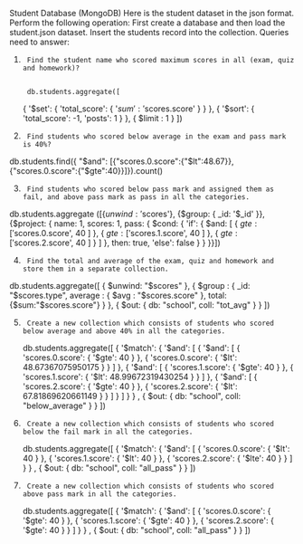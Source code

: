 Student Database (MongoDB)
Here is the student dataset in the json format.
Perform the following operation:
First create a database and then load the student.json dataset.
Insert the students record into the collection.
Queries need to answer:

1)      Find the student name who scored maximum scores in all (exam, quiz and homework)?


        db.students.aggregate([
    {
        '$set': {
            'total_score': {
                '$sum': '$scores.score'
            }
        }
    }, {
        '$sort': {
            'total_score': -1, 
            'posts': 1
        }
    },
    {
         $limit : 1 
         }
])

        
2)      Find students who scored below average in the exam and pass mark is 40%?     


db.students.find({ "$and": [{"scores.0.score":{"$lt":48.67}},{"scores.0.score":{"$gte":40}}]}).count()


3)      Find students who scored below pass mark and assigned them as fail, and above pass mark as pass in all the categories.


db.students.aggregate
([{$unwind: '$scores'}, {$group: {
 _id: '$_id'
}}, {$project: {
 name: 1,
 scores: 1,
 pass: {
  $cond: {
   'if': {
    $and: [
     {
      $gte: [
       '$scores.0.score',
       40
      ]
     },
     {
      $gte: [
       '$scores.1.score',
       40
      ]
     },
     {
      $gte: [
       '$scores.2.score',
       40
      ]
     }
    ]
   },
   then: true,
   'else': false
  }
 }
}}])


4)      Find the total and average of the exam, quiz and homework and store them in a separate collection.


db.students.aggregate([
        { $unwind: "$scores" },
        { $group : { _id: "$scores.type", average : {  $avg : "$scores.score" }, total: {$sum:"$scores.score"} } },
        { $out: { db: "school", coll: "tot_avg" } }
    ])


5)      Create a new collection which consists of students who scored below average and above 40% in all the categories.


    db.students.aggregate([
    {
        '$match': {
            '$and': [
                {
                                '$and': [
                {
                    'scores.0.score': {
                        '$gte': 40
                    }
                }, {
                    'scores.0.score': {
                        '$lt': 48.67367075950175
                    }
                }
            ]
            }, 
                {
                                '$and': [
                {
                    'scores.1.score': {
                        '$gte': 40
                    }
                }, {
                    'scores.1.score': {
                        '$lt': 48.99672319430254
                    }
                }
            ]
            }, 
                {
                                '$and': [
                {
                    'scores.2.score': {
                        '$gte': 40
                    }
                }, {
                    'scores.2.score': {
                        '$lt': 67.81869620661149
                    }
                }
            ]
            }
            ]
        }
    }
    ,
        { $out: { db: "school", coll: "below_average" } }
])



6)      Create a new collection which consists of students who scored below the fail mark in all the categories.


    db.students.aggregate([
    {
        '$match': {
            '$and': [
                {
                    'scores.0.score': {
                        '$lt': 40
                    }
                }, {
                    'scores.1.score': {
                        '$lt': 40
                    }
                }, {
                    'scores.2.score': {
                        '$lte': 40
                    }
                }
            ]
        }
    }
    ,
        { $out: { db: "school", coll: "all_pass" } }
])


7)      Create a new collection which consists of students who scored above pass mark in all the categories.


    db.students.aggregate([
    {
        '$match': {
            '$and': [
                {
                    'scores.0.score': {
                        '$gte': 40
                    }
                }, {
                    'scores.1.score': {
                        '$gte': 40
                    }
                }, {
                    'scores.2.score': {
                        '$gte': 40
                    }
                }
            ]
        }
    }
    ,
        { $out: { db: "school", coll: "all_pass" } }
])









